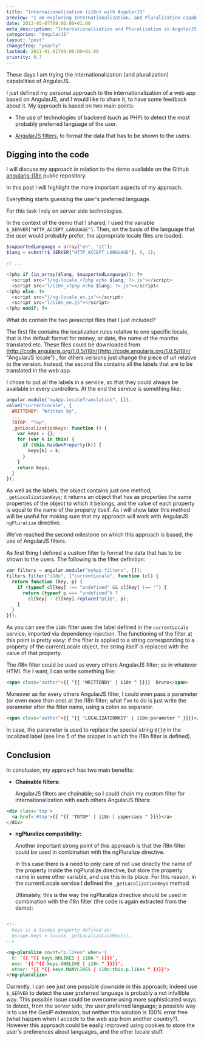 ```yaml
---
title: "Internazionalization (i18n) with AngularJS"
preview: "I am exploring Internationalization, and Pluralization capabilities of AngularJS."
date: 2013-05-07T09:00:00+01:00
meta_description: "Internationalization and Pluralization in AngularJS web application"
categories: "AngularJS"
layout: "post"
changefreq: "yearly"
lastmod: 2021-01-01T09:00:00+01:00
priority: 0.7
---
```


These days I am trying the internationalization (and pluralization) capabilities of AngularJS.

I just defined my personal approach to the internationalization of a web app based on AngularJS, and I would like to share it, to have some feedback about it. My approach is based on two main points:

* The use of technologies of backend (such as PHP) to detect the most probably preferred language of the user.

* [AngularJS filters](https://docs.angularjs.org/api/ng/service/$filter "AngularJS api: $filter"), to format the data that has to be shown to the users.

## Digging into the code

I will discuss my approach in relation to the demo available on the Github [angularjs-i18n](https://github.com/blog-brunoscopelliti/angularjs-i18n "Github repo: angularjs-i18n") public repository.

In this post I will highlight the more important aspects of my approach.

Everything starts guessing the user's preferred language.

For this task I rely on server side technologies.

In the context of the demo that I shared, I used the variable `$_SERVER["HTTP_ACCEPT_LANGUAGE"]`. Then, on the basis of the language that the user would probably prefer, the appropriate locale files are loaded.

```php
$supportedLanguage = array("en", "it");
$lang = substr($_SERVER["HTTP_ACCEPT_LANGUAGE"], 0, 2);

// ...

<?php if (in_array($lang, $supportedLanguage)): ?>
  <script src="l/ng-locale_<?php echo $lang; ?>.js"></script>
  <script src="l/i18n_<?php echo $lang; ?>.js"></script>
<?php else: ?>
  <script src="l/ng-locale_en.js"></script>
  <script src="l/i18n_en.js"></script>
<?php endif; ?>
```

What do contain the two javascript files that I just included?

The first file contains the localization rules relative to one specific locale, that is the default format for money, or date, the name of the months translated etc. These files could be downloaded from [http://code.angularjs.org/1.0.5/i18n/](http://code.angularjs.org/1.0.5/i18n/ "AngularJS locale") , for others versions just change the piece of url relative to the version.
Instead, the second file contains all the labels that are to be translated in the web app.

I chose to put all the labels in a service, so that they could always be available in every controllers. At the end the service is something like:

```js
angular.module("myApp.localeTranslation", []).
value("currentLocale", {
  WRITTENBY: "Written by",
  ...
  TOTOP: "Top",
  _getLocalizationKeys: function () {
    var keys = {};
    for (var k in this) {
      if (this.hasOwnProperty(k)) {
        keys[k] = k;
      }
    }
    return keys;
  }
});
```

As well as the labels, the object contains just one method, `_getLocalizationKeys`; it returns an object that has as properties the same properties of the object to which it belongs, and the value of each property is equal to the name of the property itself. As I will show later this method will be useful for making sure that my approach will work with AngularJS `ngPluralize` directive.

We've reached the second milestone on which this approach is based, the use of AngularJS filters.

As first thing I defined a custom filter to format the data that has to be shown to the users. The following is the filter definition:

```js
var filters = angular.module("myApp.filters", []);
filters.filter("i18n", ["currentLocale", function (cl) {
  return function (key, p) {
    if (typeof cl[key] !== "undefined" && cl[key] !== "") {
      return (typeof p === "undefined") ?
        cl[key] : cl[key].replace("@{}@", p);
    }
  }
}]);
```

As you can see the `i18n` filter uses the label defined in the `currentLocale` service, imported via dependency injection.
The functioning of the filter at this point is pretty easy: if the filter is applied to a string corresponding to a property of the currentLocale object, the string itself is replaced with the value of that property.

The i18n filter could be used as every others AngularJS filter; so in whatever HTML file I want, I can write something like:

```html
<span class="author">{{ "{{ 'WRITTENBY' | i18n " }}}}  Bruno</span>
```

Moreover as for every others AngularJS filter, I could even pass a parameter (or even more than one) at the i18n filter; what I've to do is just write the parameter after the filter name, using a colon as separator.

```html
<span class="author">{{ "{{ 'LOCALIZATIONKEY' | i18n:parameter " }}}}</span>
```

In case, the parameter is used to replace the special string `@{}@` in the localized label (see line 5 of the snippet in which the i18n filter is defined).

## Conclusion

In conclusion, my approach has two main benefits:

* **Chainable filters:**

  AngularJS filters are chainable; so I could chain my custom filter for internationalization with each others AngularJS filters:

```html
<div class='top'>
  <a href='#top'>{{ "{{ 'TOTOP' | i18n | uppercase " }}}}</a>
</div>
```

* **ngPluralize compatibility:**

  Another important strong point of this approach is that the i18n filter could be used in combination with the ngPluralize directive.

  In this case there is a need to only care of not use directly the name of the property inside the ngPluralize directive, but store the property name in some other variable, and use this in its place. For this reason, in the currentLocale service I defined the `_getLocalizationKeys` method.

  Ultimately, this is the way the ngPluralize directive should be used in combination with the i18n filter (the code is again extracted from the demo):


```html

<!--
  keys is a $scope property defined as:
  $scope.keys = locale._getLocalizationKeys();
-->

<ng-pluralize count="p.likes" when='{
  0: '{{ "{{ keys.NOLIKES | i18n " }}}}',
  one: '{{ "{{ keys.ONELIKE | i18n " }}}}',
  other: '{{ "{{ keys.MANYLIKES | i18n:this.p.likes " }}}}'>
</ng-pluralize>
```

Currently, I can see just one possible downside in this approach; indeed use `$_SERVER` to detect the user preferred language is probably a not infallible way. This possible issue could be overcome using more sophisticated ways to detect, from the server side, the user preferred language; a possible way is to use the GeoIP extension, but neither this solution is 100% error free (what happen when I accede to the web app from another country?). However this approach could be easily improved using cookies to store the user's preferences about languages, and the other locale stuff.
